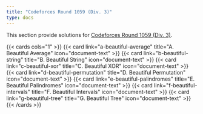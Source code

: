 ```yaml
---
title: "Codeforces Round 1059 (Div. 3)"
type: docs
---
```


This section provide solutions for [Codeforces Round 1059 (Div. 3)](https://codeforces.com/contest/2156).

{{< cards cols="1" >}}
  {{< card link="a-beautiful-average" title="A. Beautiful Average" icon="document-text" >}}
  {{< card link="b-beautiful-string" title="B. Beautiful String" icon="document-text" >}}
  {{< card link="c-beautiful-xor" title="C. Beautiful XOR" icon="document-text" >}}
  {{< card link="d-beautiful-permutation" title="D. Beautiful Permutation" icon="document-text" >}}
  {{< card link="e-beautiful-palindromes" title="E. Beautiful Palindromes" icon="document-text" >}}
  {{< card link="f-beautiful-intervals" title="F. Beautiful Intervals" icon="document-text" >}}
  {{< card link="g-beautiful-tree" title="G. Beautiful Tree" icon="document-text" >}}
{{< /cards >}}
